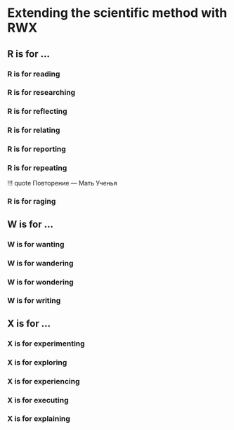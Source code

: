 #  Extending the scientific method with RWX

## R is for ...

### R is for **reading**

### R is for **researching**

### R is for **reflecting**

### R is for **relating**

### R is for **reporting**

### R is for **repeating**

!!! quote
    Повторение — Мать Ученья

### R is for **raging**

## W is for ...

### W is for **wanting**

### W is for **wandering**

### W is for **wondering**

### W is for **writing**

## X is for ...

### X is for **experimenting**

### X is for **exploring**

### X is for **experiencing**

### X is for **executing**

### X is for **explaining**

